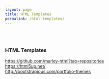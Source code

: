 ```yaml
---
layout: page
title: HTML Templates
permalink: /html-templates/
---
```


<br/><br/>

### HTML Templates


https://github.com/marley-html?tab=repositories  
https://html5up.net/  
http://bootstrapious.com/portfolio-themes  
